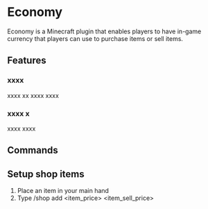 # Economy
Economy is a Minecraft plugin that enables players to have in-game currency that players can use to purchase items or sell items. 
## Features
### xxxx
xxxx xx xxxx xxxx
### xxxx x
xxxx xxxx
## Commands


## Setup shop items
1. Place an item in your main hand
2. Type /shop add <item_price> <item_sell_price>
